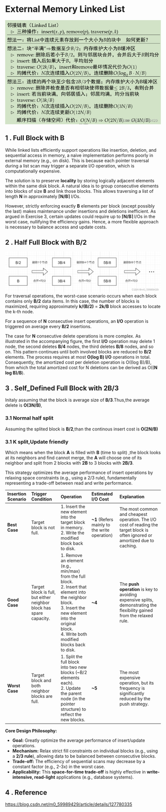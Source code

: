 # External Memory Linked List
![alt text](image.png)
## 1 . Full Block with B
While linked lists efficiently support operations like insertion, deletion, and sequential access in memory, a naive implementation performs poorly in external memory (e.g., on disk). This is because each pointer traversal during a list scan may trigger a separate I/O operation, which is computationally expensive.

The solution is to preserve **locality** by storing logically adjacent elements within the same disk block. A natural idea is to group consecutive elements into blocks of size **B** and link those blocks. This allows traversing a list of length **N** in approximately **⌈N/B⌉** I/Os.

However, strictly enforcing exactly **B** elements per block (except possibly the last) makes maintenance under insertions and deletions inefficient. As argued in Exercise 3, certain updates could require up to **⌈N/B⌉** I/Os in the worst case, nullifying the efficiency gains. Hence, a more flexible approach is necessary to balance access and update costs.

## 2 . Half Full Block with B/2

![alt text](image-1.png)
For traversal operations, the worst-case scenario occurs when each block contains only **B/2** data items. In this case, the number of blocks is maximized, requiring approximately **k/(B/2)** = **2k/B** block accesses to locate the k-th node.

For a sequence of **N** consecutive insert operations, an **I/O** operation is triggered on average every **B/2** insertions.

The case for **N** consecutive delete operations is more complex. As illustrated in the accompanying figure, the first **I/O** operation may delete 1 node, the second deletes **B/4** nodes, the third deletes **B/8** nodes, and so on. This pattern continues until both involved blocks are reduced to **B/2** elements. The process requires at most **O(log B) I/O** operations in total. Consequently, the amortized cost per deletion operation is O((log B)/B), from which the total amortized cost for N deletions can be derived as O((**N log B)/B**).

## 3 . Self_Defined Full Block with 2B/3
Initaly assuming that the block is average size of **B/3**.Thus,the average delete is **O(3N/B)**,
### 3.1 Normal half split
Assuming the splited block is **B/2**,than the continous insert cost is **O(2N/B)**

### 3.1 K split,Update friendly
Which means when the block **A** is filled with **B** (time to split) ,the block looks at its neighbors and find cannot merge, the **A** will choose one of its neighbor and split from 2 blocks with **2B** to 3 blocks with **2B/3**. 

This strategy optimizes the average performance of insert operations by relaxing space constraints (e.g., using a 2/3 rule), fundamentally representing a trade-off between read and write performance.

| **Insertion Scenario** | **Trigger Condition** | **Operation** | **Estimated I/O Cost** | **Explanation** |
| :--- | :--- | :--- | :--- | :--- |
| **Best Case** | Target block is not full. | 1. Insert the new element into the target block in memory.<br>2. Write the modified block back to disk. | **~1** (Refers mainly to the write operation) | The most common and cheapest operation. The I/O cost of reading the target block is often ignored or amortized due to caching. |
| **Good Case** | Target block is full, but either neighbor block has spare capacity. | 1. Remove an element (e.g., min/max) from the full block.<br>2. Insert that element into the neighbor block.<br>3. Insert the new element into the original block.<br>4. Write both modified blocks back to disk. | **~4** | The **push operation** is key to avoiding expensive splits, demonstrating the flexibility gained from the relaxed rule. |
| **Worst Case** | Target block and both neighbor blocks are full. | 1. Split the full block into two new blocks (~B/2 elements each).<br>2. Update the parent node (in the pointer structure) to reflect the new blocks. | **~5** | The most expensive operation, but its frequency is significantly reduced by the push strategy. |

**Core Design Philosophy:**
*   **Goal:** Greatly optimize the average performance of insert/update operations.
*   **Mechanism:** Relax strict fill constraints on individual blocks (e.g., using a **2/3 rule**), allowing data to be balanced between consecutive blocks.
*   **Trade-off:** The efficiency of sequential scans may decrease by a constant factor (e.g., 2-3x) in the worst case.
*   **Applicability:** This **space-for-time trade-off** is highly effective in **write-intensive, read-light** applications (e.g., database systems).

## 4 . Reference
https://blog.csdn.net/m0_59989429/article/details/127780335



